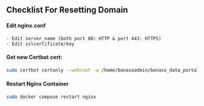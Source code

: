 ## Checklist For Resetting Domain

#### Edit nginx.conf
    - Edit server_name (both port 80: HTTP & port 443: HTTPS)
    - Edit sslcertificate/key
#### Get new Certbot cert:
```bash
sudo certbot certonly --webroot -w /home/bonasoadmin/bonaso_data_portal/certbot/www -d domain.co.bw -d www.domain.co.bw
```

#### Restart Nginx Container
```bash
sudo docker compose restart nginx
```